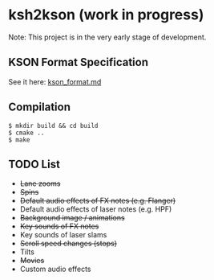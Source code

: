 # ksh2kson (work in progress)

Note: This project is in the very early stage of development.

## KSON Format Specification

See it here: [kson_format.md](kson_format.md)

## Compilation

```
$ mkdir build && cd build
$ cmake ..
$ make
```

## TODO List

- ~~Lane zooms~~
- ~~Spins~~
- ~~Default audio effects of FX notes (e.g. Flanger)~~
- Default audio effects of laser notes (e.g. HPF)
- ~~Background image / animations~~
- ~~Key sounds of FX notes~~
- Key sounds of laser slams
- ~~Scroll speed changes (stops)~~
- Tilts
- ~~Movies~~
- Custom audio effects

